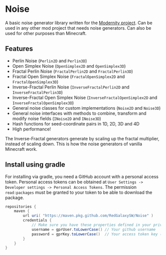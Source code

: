 # Noise
A basic noise generator library written for the [Modernity project](https://github.com/RedGalaxyDev/TheModernity). Can be used
in any other mod project that needs noise generators. Can also be used for other purposes than Minecraft.

## Features
- Perlin Noise (`Perlin2D` and `Perlin3D`)
- Open Simplex Noise (`OpenSimplex2D` and `OpenSimplex3D`)
- Fractal Perlin Noise (`FractalPerlin2D` and `FractalPerlin3D`)
- Fractal Open Simplex Noise (`FractalOpenSimplex2D` and `FractalOpenSimplex3D`)
- Inverse-Fractal Perlin Noise (`InverseFractalPerlin2D` and `InverseFractalPerlin3D`)
- Inverse-Fractal Open Simplex Noise (`InverseFractalOpenSimplex2D` and `InverseFractalOpenSimplex3D`)
- General noise classes for custom implementations (`Noise2D` and `Noise3D`)
- General noise interfaces with methods to combine, transform and modify noise fields (`INoise2D` and `INoise3D`)
- Hash functions for seed-coordinate pairs in 1D, 2D, 3D and 4D
- High performance!

The Inverse-Fractal generators generate by scaling up the fractal multiplier, instead of scaling down. This is how the noise
generators of vanilla Minecraft work.

## Install using gradle
For installing via gradle, you need a GitHub account with a personal access token. Personal access tokens can be obtained
at `User Settings -> Developer settings -> Personal Access Tokens`. The permission `read:packages` must be granted to your
token to be able to download the package.

```groovy
repositories {
    maven {
        url uri( "https://maven.pkg.github.com/RedGalaxySW/Noise" )
        credentials {
            // Make sure you have these properties defined in your private 'gradle.properties' file
            username = gprUser.toLowerCase() // Your github username
            password = gprKey.toLowerCase()  // Your access token key (not your password)
        }
    }
}
```
